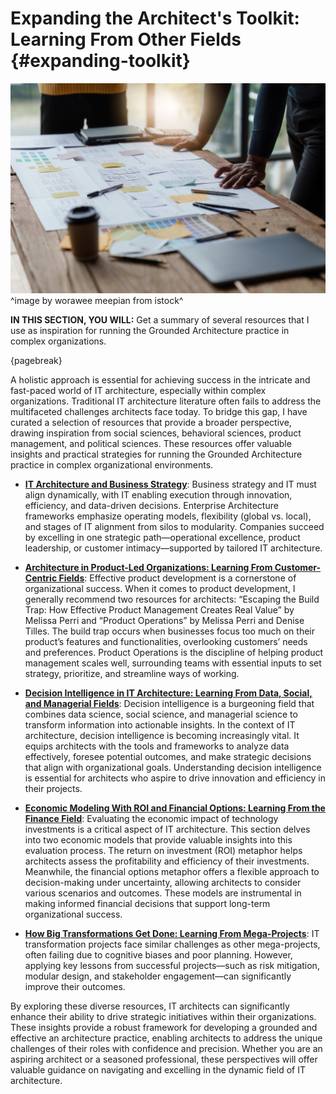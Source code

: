 

# Expanding the Architect's Toolkit: Learning From Other Fields {#expanding-toolkit}

![](assets/images/istock/iStock-1444086274.jpg)
^image by worawee meepian from istock^

**IN THIS SECTION, YOU WILL:**  Get a summary of several resources that I use as inspiration for running the Grounded Architecture practice in complex organizations.

{pagebreak}

A holistic approach is essential for achieving success in the intricate and fast-paced world of IT architecture, especially within complex organizations. Traditional IT architecture literature often fails to address the multifaceted challenges architects face today. To bridge this gap, I have curated a selection of resources that provide a broader perspective, drawing inspiration from social sciences, behavioral sciences, product management, and political sciences. These resources offer valuable insights and practical strategies for running the Grounded Architecture practice in complex organizational environments.

* **[IT Architecture and Business Strategy](strategy)**: Business strategy and IT must align dynamically, with IT enabling execution through innovation, efficiency, and data-driven decisions. Enterprise Architecture frameworks emphasize operating models, flexibility (global vs. local), and stages of IT alignment from silos to modularity. Companies succeed by excelling in one strategic path—operational excellence, product leadership, or customer intimacy—supported by tailored IT architecture.

* **[Architecture in Product-Led Organizations: Learning From Customer-Centric Fields](#product)**: Effective product development is a cornerstone of organizational success. When it comes to product development, I generally recommend two resources for architects: “Escaping the Build Trap: How Effective Product Management Creates Real Value” by Melissa Perri and “Product Operations” by Melissa Perri and Denise Tilles. The build trap occurs when businesses focus too much on their product’s features and functionalities, overlooking customers’ needs and preferences. Product Operations is the discipline of helping product management scales well, surrounding teams with essential inputs to set strategy, prioritize, and streamline ways of working.

* **[Decision Intelligence in IT Architecture: Learning From Data, Social, and Managerial Fields](#decision-intelligence)**: Decision intelligence is a burgeoning field that combines data science, social science, and managerial science to transform information into actionable insights. In the context of IT architecture, decision intelligence is becoming increasingly vital. It equips architects with the tools and frameworks to analyze data effectively, foresee potential outcomes, and make strategic decisions that align with organizational goals. Understanding decision intelligence is essential for architects who aspire to drive innovation and efficiency in their projects.

* **[Economic Modeling With ROI and Financial Options: Learning From the Finance Field](#economics)**: Evaluating the economic impact of technology investments is a critical aspect of IT architecture. This section delves into two economic models that provide valuable insights into this evaluation process. The return on investment (ROI) metaphor helps architects assess the profitability and efficiency of their investments. Meanwhile, the financial options metaphor offers a flexible approach to decision-making under uncertainty, allowing architects to consider various scenarios and outcomes. These models are instrumental in making informed financial decisions that support long-term organizational success.

* **[How Big Transformations Get Done: Learning From Mega-Projects](big-projects)**: IT transformation projects face similar challenges as other mega-projects, often failing due to cognitive biases and poor planning. However, applying key lessons from successful projects—such as risk mitigation, modular design, and stakeholder engagement—can significantly improve their outcomes.

By exploring these diverse resources, IT architects can significantly enhance their ability to drive strategic initiatives within their organizations. These insights provide a robust framework for developing a grounded and effective an architecture practice, enabling architects to address the unique challenges of their roles with confidence and precision. Whether you are an aspiring architect or a seasoned professional, these perspectives will offer valuable guidance on navigating and excelling in the dynamic field of IT architecture.
